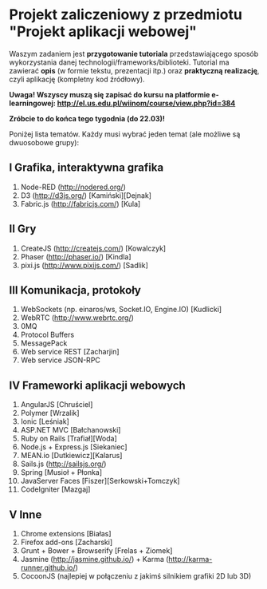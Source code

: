 # Projekt zaliczeniowy z przedmiotu "Projekt aplikacji webowej"

Waszym zadaniem jest **przygotowanie tutoriala** przedstawiającego sposób wykorzystania danej technologii/frameworks/biblioteki.
Tutorial ma zawierać **opis** (w formie tekstu, prezentacji itp.) oraz **praktyczną realizację**, czyli aplikację (kompletny kod źródłowy).

**Uwaga! Wszyscy muszą się zapisać do kursu na platformie e-learningowej: http://el.us.edu.pl/wiinom/course/view.php?id=384**

**Zróbcie to do końca tego tygodnia (do 22.03)!**

Poniżej lista tematów. Każdy musi wybrać jeden temat (ale możliwe są dwuosobowe grupy):

## I Grafika, interaktywna grafika
1. Node-RED (http://nodered.org/)
2. D3 (http://d3js.org/) [Kamiński][Dejnak]
3. Fabric.js (http://fabricjs.com/) [Kula]

## II Gry
1. CreateJS (http://createjs.com/) [Kowalczyk]
2. Phaser (http://phaser.io/) [Kindla]
3. pixi.js (http://www.pixijs.com/) [Sadlik]

## III Komunikacja, protokoły
1. WebSockets (np. einaros/ws, Socket.IO, Engine.IO) [Kudlicki]
2. WebRTC (http://www.webrtc.org/)
3. 0MQ
4. Protocol Buffers
5. MessagePack
6. Web service REST [Zacharjin]
7. Web service JSON-RPC

## IV Frameworki aplikacji webowych
1. AngularJS [Chruściel]
2. Polymer [Wrzalik]
3. Ionic [Leśniak]
4. ASP.NET MVC [Bałchanowski]
5. Ruby on Rails [Trafiał][Woda]
6. Node.js + Express.js [Siekaniec]
7. MEAN.io [Dutkiewicz][Kalarus]
8. Sails.js (http://sailsjs.org/)
9. Spring [Musioł + Płonka]
10. JavaServer Faces [Fiszer][Serkowski+Tomczyk]
11. CodeIgniter [Mazgaj]

## V Inne
1. Chrome extensions [Białas]
2. Firefox add-ons [Zacharski]
3. Grunt + Bower + Browserify [Frelas + Ziomek]
4. Jasmine (http://jasmine.github.io/) + Karma (http://karma-runner.github.io/)
5. CocoonJS (najlepiej w połączeniu z jakimś silnikiem grafiki 2D lub 3D)
